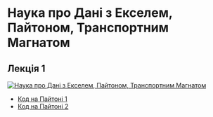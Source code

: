 # Наука про Дані з Екселем, Пайтоном, Транспортним Магнатом

## Лекція 1 

[![Наука про Дані з Екселем, Пайтоном, Транспортним Магнатом](https://img.youtube.com/vi/7gA_Wo6WmM/0.jpg)](https://www.youtube.com/watch?v=7gA_Wo6WmM)

* [Код на Пайтоні 1](01_1.py)
* [Код на Пайтоні 2](01_2.py)